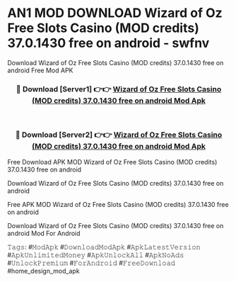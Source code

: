 # AN1 MOD DOWNLOAD Wizard of Oz Free Slots Casino (MOD credits) 37.0.1430 free on android - swfnv
Download Wizard of Oz Free Slots Casino (MOD credits) 37.0.1430 free on android Free Mod APK

<div align="center">
<h3>🔴 Download [Server1] 👉👉 <a href="https://apk-comot.site?title=Wizard_of_Oz_Free_Slots_Casino_(MOD_credits)_37.0.1430_free_on_android">Wizard of Oz Free Slots Casino (MOD credits) 37.0.1430 free on android Mod Apk</a></h3><br>

<h3>🔴 Download [Server2] 👉👉 <a href="https://apk-comot.site?title=Wizard_of_Oz_Free_Slots_Casino_(MOD_credits)_37.0.1430_free_on_android">Wizard of Oz Free Slots Casino (MOD credits) 37.0.1430 free on android Mod Apk</a></h3>
</div>


Free Download APK MOD Wizard of Oz Free Slots Casino (MOD credits) 37.0.1430 free on android

Download Wizard of Oz Free Slots Casino (MOD credits) 37.0.1430 free on android 

Free APK MOD Wizard of Oz Free Slots Casino (MOD credits) 37.0.1430 free on android 

Download Wizard of Oz Free Slots Casino (MOD credits) 37.0.1430 free on android Mod For Android

𝚃𝚊𝚐𝚜: #𝙼𝚘𝚍𝙰𝚙𝚔 #𝙳𝚘𝚠𝚗𝚕𝚘𝚊𝚍𝙼𝚘𝚍𝙰𝚙𝚔 #𝙰𝚙𝚔𝙻𝚊𝚝𝚎𝚜𝚝𝚅𝚎𝚛𝚜𝚒𝚘𝚗 #𝙰𝚙𝚔𝚄𝚗𝚕𝚒𝚖𝚒𝚝𝚎𝚍𝙼𝚘𝚗𝚎𝚢 #𝙰𝚙𝚔𝚄𝚗𝚕𝚘𝚌𝚔𝙰𝚕𝚕 #𝙰𝚙𝚔𝙽𝚘𝙰𝚍𝚜 #𝚄𝚗𝚕𝚘𝚌𝚔𝙿𝚛𝚎𝚖𝚒𝚞𝚖 #𝙵𝚘𝚛𝙰𝚗𝚍𝚛𝚘𝚒𝚍 #𝙵𝚛𝚎𝚎𝙳𝚘𝚠𝚗𝚕𝚘𝚊𝚍 #home_design_mod_apk